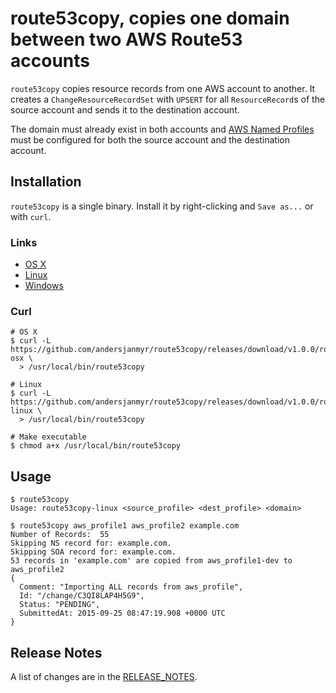 # route53copy, copies one domain between two AWS Route53 accounts

`route53copy` copies resource records from one AWS account to another. It
creates a `ChangeResourceRecordSet` with `UPSERT` for all `ResourceRecord`s of
the source account and sends it to the destination account.

The domain must already exist in both accounts and [AWS Named Profiles](http://docs.aws.amazon.com/cli/latest/userguide/cli-chap-getting-started.html#cli-multiple-profiles) must be configured for both the source account and the destination account.

## Installation

`route53copy` is a single binary. Install it by right-clicking and `Save as...`
or with `curl`.

### Links

* [OS X](https://github.com/andersjanmyr/route53copy/releases/download/v1.0.0/route53copy-osx)
* [Linux](https://github.com/andersjanmyr/route53copy/releases/download/v1.0.0/route53copy-linux)
* [Windows](https://github.com/andersjanmyr/route53copy/releases/download/v1.0.0/route53copy.exe)

### Curl

```
# OS X
$ curl -L https://github.com/andersjanmyr/route53copy/releases/download/v1.0.0/route53copy-osx \
  > /usr/local/bin/route53copy

# Linux
$ curl -L https://github.com/andersjanmyr/route53copy/releases/download/v1.0.0/route53copy-linux \
  > /usr/local/bin/route53copy

# Make executable
$ chmod a+x /usr/local/bin/route53copy

```

## Usage

```
$ route53copy
Usage: route53copy-linux <source_profile> <dest_profile> <domain>
```

```
$ route53copy aws_profile1 aws_profile2 example.com
Number of Records:  55
Skipping NS record for: example.com.
Skipping SOA record for: example.com.
53 records in 'example.com' are copied from aws_profile1-dev to aws_profile2
{
  Comment: "Importing ALL records from aws_profile",
  Id: "/change/C3QI8LAP4H5G9",
  Status: "PENDING",
  SubmittedAt: 2015-09-25 08:47:19.908 +0000 UTC
}
```

## Release Notes

A list of changes are in the [RELEASE_NOTES](RELEASE_NOTES.md).


